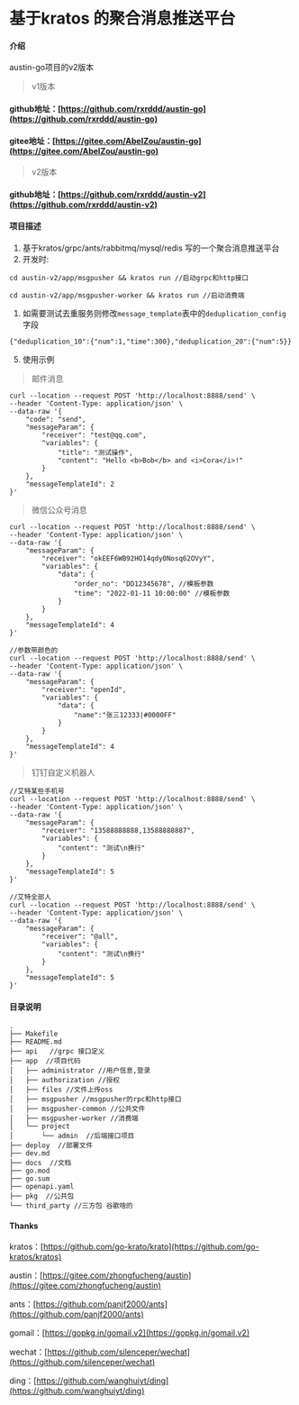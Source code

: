 # 基于kratos 的聚合消息推送平台

#### 介绍
austin-go项目的v2版本

> v1版本
#### github地址：[https://github.com/rxrddd/austin-go](https://github.com/rxrddd/austin-go)
#### gitee地址：[https://gitee.com/AbelZou/austin-go](https://gitee.com/AbelZou/austin-go)

> v2版本
#### github地址：[https://github.com/rxrddd/austin-v2](https://github.com/rxrddd/austin-v2)

#### 项目描述

1. 基于kratos/grpc/ants/rabbitmq/mysql/redis 写的一个聚合消息推送平台
1. 开发时:
```
cd austin-v2/app/msgpusher && kratos run //启动grpc和http接口

cd austin-v2/app/msgpusher-worker && kratos run //启动消费端
```

1. 如需要测试去重服务则修改`message_template`表中的`deduplication_config`字段
```
{"deduplication_10":{"num":1,"time":300},"deduplication_20":{"num":5}}
```
5. 使用示例
> 邮件消息
```
curl --location --request POST 'http://localhost:8888/send' \
--header 'Content-Type: application/json' \
--data-raw '{
    "code": "send",
    "messageParam": {
        "receiver": "test@qq.com",
        "variables": {
            "title": "测试操作",
            "content": "Hello <b>Bob</b> and <i>Cora</i>!"
        }
    },
    "messageTemplateId": 2
}'
```

> 微信公众号消息
```
curl --location --request POST 'http://localhost:8888/send' \
--header 'Content-Type: application/json' \
--data-raw '{
    "messageParam": {
        "receiver": "okEEF6WB92HO14qdy0Nosq62OVyY",
        "variables": {
            "data": {
                "order_no": "DD12345678", //模板参数
                "time": "2022-01-11 10:00:00" //模板参数
            }
        }
    },
    "messageTemplateId": 4
}'

//参数带颜色的
curl --location --request POST 'http://localhost:8888/send' \
--header 'Content-Type: application/json' \
--data-raw '{
    "messageParam": {
        "receiver": "openId",
        "variables": {
            "data": {
                "name":"张三12333|#0000FF"
            }
        }
    },
    "messageTemplateId": 4
}'
```

> 钉钉自定义机器人
```
//艾特某些手机号
curl --location --request POST 'http://localhost:8888/send' \
--header 'Content-Type: application/json' \
--data-raw '{
    "messageParam": {
        "receiver": "13588888888,13588888887",
        "variables": {
            "content": "测试\n换行"
        }
    },
    "messageTemplateId": 5
}'

//艾特全部人
curl --location --request POST 'http://localhost:8888/send' \
--header 'Content-Type: application/json' \
--data-raw '{
    "messageParam": {
        "receiver": "@all",
        "variables": {
            "content": "测试\n换行"
        }
    },
    "messageTemplateId": 5
}'
```




#### 目录说明

```
.
├── Makefile
├── README.md
├── api   //grpc 接口定义
├── app  //项目代码
│   ├── administrator //用户信息,登录
│   ├── authorization //授权
│   ├── files //文件上传oss
│   ├── msgpusher //msgpusher的rpc和http接口
│   ├── msgpusher-common //公共文件
│   ├── msgpusher-worker //消费端
│   └── project
│       └── admin  //后端接口项目
├── deploy  //部署文件
├── dev.md
├── docs  //文档
├── go.mod
├── go.sum
├── openapi.yaml
├── pkg  //公共包
└── third_party //三方包 谷歌啥的

```




#### Thanks


kratos：[https://github.com/go-krato/krato](https://github.com/go-kratos/kratos)

austin：[https://gitee.com/zhongfucheng/austin](https://gitee.com/zhongfucheng/austin)

ants：[https://github.com/panjf2000/ants](https://github.com/panjf2000/ants)

gomail：[https://gopkg.in/gomail.v2](https://gopkg.in/gomail.v2)

wechat：[https://github.com/silenceper/wechat](https://github.com/silenceper/wechat)

ding：[https://github.com/wanghuiyt/ding](https://github.com/wanghuiyt/ding)
